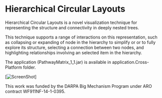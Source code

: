 Hierarchical Circular Layouts
=============
Hierarchical Circular Layouts is a novel visualization technique for representing the structure and connectivity in deeply nested trees. 

This technique supports a range of interactions on this representation, such as collapsing or expanding of node in the hierarchy to simplify or or to fully explore its structure, selecting a connection between two nodes, and highlighting relationships involving an selected item in the hierarchy.

The application (PathwayMatrix_1_1.jar) is available in application.Cross-Platform folder.

[![ScreenShot](http://www.cs.uic.edu/~tdang/PathwayMatrix/TeaserVideo.png)]

This work was funded by the DARPA Big Mechanism Program under ARO contract WF911NF-14-1-0395.










